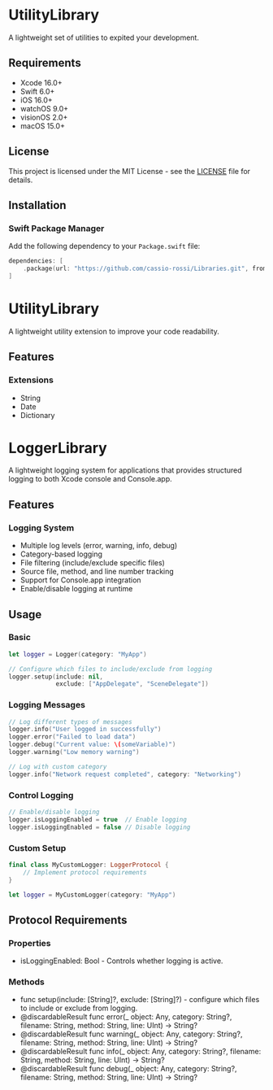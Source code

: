 # UtilityLibrary

A lightweight set of utilities to expited your development.

## Requirements

- Xcode 16.0+
- Swift 6.0+
- iOS 16.0+
- watchOS 9.0+
- visionOS 2.0+
- macOS 15.0+

## License

This project is licensed under the MIT License - see the [LICENSE](LICENSE) file for details.

## Installation

### Swift Package Manager

Add the following dependency to your `Package.swift` file:

```swift
dependencies: [
    .package(url: "https://github.com/cassio-rossi/Libraries.git", from: "1.0.0")
]
```

# UtilityLibrary

A lightweight utility extension to improve your code readability.

## Features

### Extensions
- String
- Date
- Dictionary

# LoggerLibrary

A lightweight logging system for applications that provides structured logging to both Xcode console and Console.app.

## Features

### Logging System
- Multiple log levels (error, warning, info, debug)
- Category-based logging
- File filtering (include/exclude specific files)
- Source file, method, and line number tracking
- Support for Console.app integration
- Enable/disable logging at runtime

## Usage

### Basic

```swift
let logger = Logger(category: "MyApp")

// Configure which files to include/exclude from logging
logger.setup(include: nil,
             exclude: ["AppDelegate", "SceneDelegate"])
```

### Logging Messages

```swift
// Log different types of messages
logger.info("User logged in successfully")
logger.error("Failed to load data")
logger.debug("Current value: \(someVariable)")
logger.warning("Low memory warning")

// Log with custom category
logger.info("Network request completed", category: "Networking")
```

### Control Logging

```swift
// Enable/disable logging
logger.isLoggingEnabled = true  // Enable logging
logger.isLoggingEnabled = false // Disable logging
```

### Custom Setup

```swift
final class MyCustomLogger: LoggerProtocol {
    // Implement protocol requirements
}

let logger = MyCustomLogger(category: "MyApp")
```

## Protocol Requirements

### Properties

- isLoggingEnabled: Bool - Controls whether logging is active.

### Methods

- func setup(include: [String]?, exclude: [String]?) - configure which files to include or exclude from logging.
- @discardableResult func error(_ object: Any, category: String?, filename: String, method: String, line: UInt) -> String?
- @discardableResult func warning(_ object: Any, category: String?, filename: String, method: String, line: UInt) -> String?
- @discardableResult func info(_ object: Any, category: String?, filename: String, method: String, line: UInt) -> String?
- @discardableResult func debug(_ object: Any, category: String?, filename: String, method: String, line: UInt) -> String?
